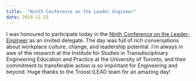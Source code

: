 ```yaml
---
title:  "Ninth Conference on the Leader Engineer"
date: 2019-11-15
---
```


I was honoured to participate today in the [Ninth Conference on the Leader-Engineer](https://www.engineeringleaders.ca/events/ninth-conference-on-the-leader-engineer) as an invited delegate. The day was full of rich conversations about workplace culture, change, and leadership potential. I'm always in awe of the research at the Institute for Studies in Transdisciplinary Engineering Education and Practice at the University of Toronto, and their commitment to transferable action is so important for Engineering and beyond. Huge thanks to the Troost ILEAD team for an amazing day!
